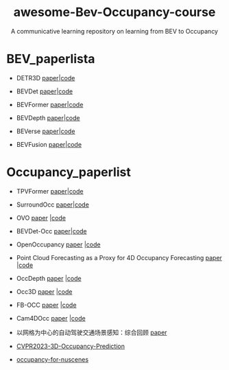 ﻿﻿<div align="center">   

# awesome-Bev-Occupancy-course
A communicative learning repository on learning from BEV to Occupancy
</div>

# BEV_paperlista
- DETR3D
[paper](https://arxiv.org/abs/2110.06922)|[code](https://github.com/WangYueFt/detr3d)

- BEVDet
[paper](https://arxiv.org/abs/2311.07152)|[code](https://github.com/HuangJunJie2017/BEVDet)

- BEVFormer
[paper](https://arxiv.org/abs/2203.17270)|[code](https://github.com/fundamentalvision/BEVFormer)

- BEVDepth
 [paper](https://arxiv.org/abs/2206.10092)|[code](https://github.com/Megvii-BaseDetection/BEVDepth)

- BEVerse
[paper](https://arxiv.org/abs/2205.09743)|[code](https://github.com/zhangyp15/BEVerse)

- BEVFusion
[paper](https://arxiv.org/abs/2205.13542)|[code](https://github.com/mit-han-lab/bevfusion)


# Occupancy_paperlist
- TPVFormer
[paper](https://arxiv.org/pdf/2302.07817.pdf)|[code](https://github.com/wzzheng/TPVFormer)

- SurroundOcc
 [paper](https://arxiv.org/abs/2303.09551)|[code](https://github.com/weiyithu/SurroundOcc)

- OVO
[paper](https://arxiv.org/pdf/2305.16133.pdf) |[code](https://github.com/dzcgaara/OVO-Open-Vocabulary-Occupancy)

- BEVDet-Occ
[paper](https://arxiv.org/abs/2311.07152)|[code](https://github.com/HuangJunJie2017/BEVDet)

- OpenOccupancy
[paper](https://arxiv.org/pdf/2303.03991.pdf) |[code](https://github.com/JeffWang987/OpenOccupancy)

- Point Cloud Forecasting as a Proxy for 4D Occupancy Forecasting
[paper](https://arxiv.org/pdf/2302.13130.pdf) |[code](https://github.com/tarashakhurana/4d-occ-forecasting)

- OccDepth
[paper](https://arxiv.org/pdf/2302.13540.pdf) |[code](https://github.com/megvii-research/OccDepth)

- Occ3D
[paper](https://arxiv.org/abs/2304.14365) |[code](https://github.com/Tsinghua-MARS-Lab/Occ3D)

- FB-OCC
[paper](https://arxiv.org/abs/2307.01492) |[code](https://github.com/NVlabs/FB-BEV)


- Cam4DOcc
[paper](https://arxiv.org/abs/2311.17663) |[code](https://github.com/haomo-ai/Cam4DOcc)

- 以网格为中心的自动驾驶交通场景感知：综合回顾
[paper](https://arxiv.org/abs/2303.01212)

- [CVPR2023-3D-Occupancy-Prediction](https://github.com/CVPR2023-3D-Occupancy-Prediction/CVPR2023-3D-Occupancy-Prediction)
- [occupancy-for-nuscenes](https://github.com/FANG-MING/occupancy-for-nuscenes)
